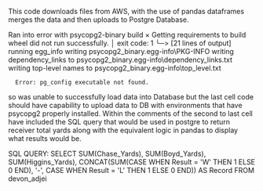 This code downloads files from AWS, with the use of pandas dataframes merges the data and then uploads to Postgre Database. 

Ran into error with psycopg2-binary build
  × Getting requirements to build wheel did not run successfully.
  │ exit code: 1
  ╰─> [21 lines of output]
      running egg_info
      writing psycopg2_binary.egg-info\PKG-INFO
      writing dependency_links to psycopg2_binary.egg-info\dependency_links.txt
      writing top-level names to psycopg2_binary.egg-info\top_level.txt

      Error: pg_config executable not found.

so was unable to successfully load data into Database but the last cell
code should have capability to upload data to DB with environments that have psycopg2 properly installed. Within the comments 
of the second to last cell have included the SQL query that would be used in postgre to return receiver total yards along with the 
equivalent logic in pandas to display what results would be.

SQL QUERY:
 SELECT 
  SUM(Chase_Yards), 
  SUM(Boyd_Yards),
   SUM(Higgins_Yards), 
   CONCAT(SUM(CASE WHEN Result = 'W' THEN 1 ELSE 0 END),
    '-',
    CASE WHEN Result = 'L' THEN 1 ELSE 0 END)) AS Record
 FROM devon_adjei

 
